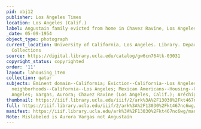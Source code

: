 ```yaml
---
pid: obj12
publisher: Los Angeles Times
location: Los Angeles (Calif.)
label: Angustain family evicted from home in Chavez Ravine, Los Angeles (Calif.)
_date: 05-09-1954
object_type: photograph
current_location: University of California, Los Angeles. Library. Department of Special
  Collections
source: https://digital.library.ucla.edu/catalog/gw6cn764tk-03031
copyright_status: copyrighted
order: '11'
layout: lahousing_item
collection: qatar
subjects: Eminent domain--California; Eviction--California--Los Angeles; Mexican American
  neighborhoods--California--Los Angeles; Mexican Americans--Housing--California--Los
  Angeles; Vargas, Aurora; Chavez Ravine (Los Angeles, Calif.); Aréchiga Family
thumbnail: https://iiif.library.ucla.edu/iiif/2/ark%3A%2F13030%2Fkt467nc6wg/full/100,/0/default.jpg
full: https://iiif.library.ucla.edu/iiif/2/ark%3A%2F13030%2Fkt467nc6wg/full/600,/0/default.jpg
manifest: https://iiif.library.ucla.edu/ark%3A%2F13030%2Fkt467nc6wg/manifest
Note: Mislabeled is Aurora Vargas not Angustaín
---
```


